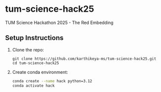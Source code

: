 # tum-science-hack25
TUM Science Hackathon 2025 - The Red Embedding

## Setup Instructions

1. Clone the repo:
    ```
    git clone https://github.com/karthikeya-ms/tum-science-hack25.git
    cd tum-science-hack25
    ```

2. Create conda environment:
    ```bash
    conda create --name hack python=3.12
    conda activate hack
    ```




